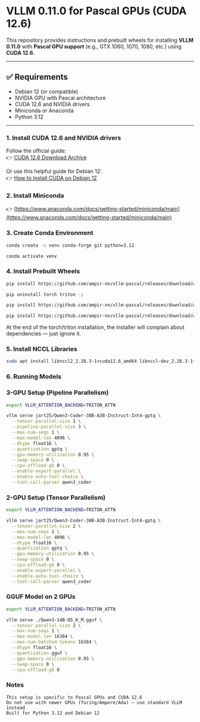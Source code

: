 # VLLM 0.11.0 for Pascal GPUs (CUDA 12.6)

This repository provides instructions and prebuilt wheels for installing **VLLM 0.11.0** with **Pascal GPU support** (e.g., GTX 1060, 1070, 1080, etc.) using **CUDA 12.6**.

---

## ✅ Requirements

- Debian 12 (or compatible)
- NVIDIA GPU with Pascal architecture
- CUDA 12.6 and NVIDIA drivers
- Miniconda or Anaconda
- Python 3.12

---

### 1. Install CUDA 12.6 and NVIDIA drivers

Follow the official guide:  
👉 [CUDA 12.6 Download Archive](https://developer.nvidia.com/cuda-12-6-0-download-archive?target_os=Linux&target_arch=x86_64&Distribution=Debian&target_version=12&target_type=deb_network)

Or use this helpful guide for Debian 12:  
👉 [How to Install CUDA on Debian 12](https://greenwebpage.com/community/how-to-install-cuda-on-debian-12/)

### 2. Install Miniconda

👉 [https://www.anaconda.com/docs/getting-started/miniconda/main](https://www.anaconda.com/docs/getting-started/miniconda/main)

### 3. Create Conda Environment
```sh
conda create -n venv conda-forge git python=3.12

conda activate venv
```
### 4. Install Prebuilt Wheels
```sh
pip install https://github.com/ampir-nn/vllm-pascal/releases/download/wheels/vllm-0.11.0+pascal.cu126-cp312-cp312-linux_x86_64.whl

pip uninstall torch triton -y

pip install https://github.com/ampir-nn/vllm-pascal/releases/download/wheels/triton-3.4.0-cp312-cp312-linux_x86_64.whl

pip install https://github.com/ampir-nn/vllm-pascal/releases/download/wheels/torch-2.8.0a0+gitba56102-cp312-cp312-linux_x86_64.whl
```
At the end of the torch/triton installation, the installer will complain about dependencies — just ignore it.

### 5. Install NCCL Libraries
```sh
sudo apt install libnccl2_2.28.3-1+cuda12.6_amd64 libnccl-dev_2.28.3-1+cuda12.6_amd64
```
### 6. Running Models
### 3-GPU Setup (Pipeline Parallelism)
```sh
export VLLM_ATTENTION_BACKEND=TRITON_ATTN

vllm serve jart25/Qwen3-Coder-30B-A3B-Instruct-Int4-gptq \
  --tensor-parallel-size 1 \
  --pipeline-parallel-size 3 \
  --max-num-seqs 1 \
  --max-model-len 4096 \
  --dtype float16 \
  --quantization gptq \
  --gpu-memory-utilization 0.95 \
  --swap-space 0 \
  --cpu-offload-gb 0 \
  --enable-expert-parallel \
  --enable-auto-tool-choice \
  --tool-call-parser qwen3_coder
```
### 2-GPU Setup (Tensor Parallelism)
```sh
export VLLM_ATTENTION_BACKEND=TRITON_ATTN

vllm serve jart25/Qwen3-Coder-30B-A3B-Instruct-Int4-gptq \
  --tensor-parallel-size 2 \
  --max-num-seqs 1 \
  --max-model-len 4096 \
  --dtype float16 \
  --quantization gptq \
  --gpu-memory-utilization 0.95 \
  --swap-space 0 \
  --cpu-offload-gb 0 \
  --enable-expert-parallel \
  --enable-auto-tool-choice \
  --tool-call-parser qwen3_coder
```
### GGUF Model on 2 GPUs
```sh
export VLLM_ATTENTION_BACKEND=TRITON_ATTN

vllm serve ./Qwen3-14B-Q5_K_M.gguf \
  --tensor-parallel-size 2 \
  --max-num-seqs 1 \
  --max-model-len 16384 \
  --max-num-batched-tokens 16384 \
  --dtype float16 \
  --quantization gguf \
  --gpu-memory-utilization 0.95 \
  --swap-space 0 \
  --cpu-offload-gb 0
```

### Notes
    This setup is specific to Pascal GPUs and CUDA 12.6
    Do not use with newer GPUs (Turing/Ampere/Ada) — use standard VLLM instead
    Built for Python 3.12 and Debian 12
